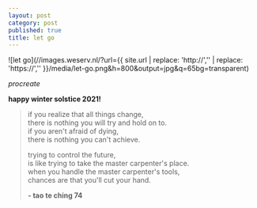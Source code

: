 ```yaml
---
layout: post
category: post
published: true
title: let go
---
```

![let go](//images.weserv.nl/?url={{ site.url | replace: 'http://','' | replace: 'https://','' }}/media/let-go.png&h=800&output=jpg&q=65bg=transparent)
<!--more-->
<span class='date fr'>*procreate*</span><br>  
  
  
  
**happy winter solstice 2021!**
  
>if you realize that all things change,  
>there is nothing you will try and hold on to.  
>if you aren't afraid of dying,  
>there is nothing you can't achieve.  
>  
>trying to control the future,  
>is like trying to take the master carpenter's place.  
>when you handle the master carpenter's tools,  
>chances are that you'll cut your hand.  
>
>**- tao te ching 74**
